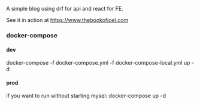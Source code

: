 A simple blog using drf for api and react for FE.

See it in action at https://www.thebookofjoel.com




### docker-compose

#### dev
docker-compose -f docker-compose.yml -f docker-compose-local.yml up -d


#### prod
if you want to run without starting mysql:
docker-compose up -d